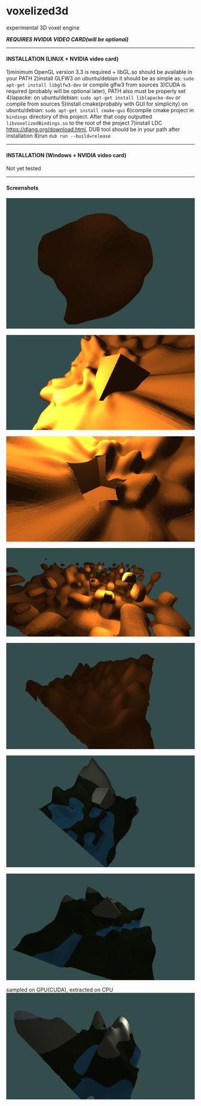 # voxelized3d
experimental 3D voxel engine

***REQUIRES NVIDIA VIDEO CARD(will be optional)***

________________________________________________________________________
#### INSTALLATION (LINUX + NVIDIA video card)

1)minimum OpenGL version 3.3 is required + libGL.so should be available in your PATH
2)install GLFW3
on ubuntu/debian it should be as simple as:
`sudo apt-get install libglfw3-dev`
or compile glfw3 from sources
3)CUDA is required (probably will be optional later), PATH also must be properly set
4)lapacke:
on ubuntu/debian:
`sudo apt-get install liblapacke-dev`
or compile from sources
5)install cmake(probably with GUI for simplicity)
on ubuntu/debian:
`sudo apt-get install cmake-gui`
6)compile cmake project in `bindings` directory of this project. After that copy outputted `libvoxelizedBindings.so` to the root of the project
7)install LDC https://dlang.org/download.html, DUB tool should be in your path after installation
8)run `dub run --build=release`

________________________________________________________________________

#### INSTALLATION (Windows + NVIDIA video card)
Not yet tested
________________________________________________________________________


#### Screenshots

![UMDC + sphere + noise (radius displacement)](imgs/umdc_sphere_displacement.png)

![sharp features are finally preserved !](imgs/sharp_features.png)

![difference](imgs/difference.png)

![some noise](imgs/noise1.png)

![noise terrain](imgs/noise_terrain.png)

![height map](imgs/heightmap1.png)

![another height map](imgs/heightmap2.png)

sampled on GPU(CUDA), extracted on CPU
![cuda1](imgs/cuda_gen1.png)